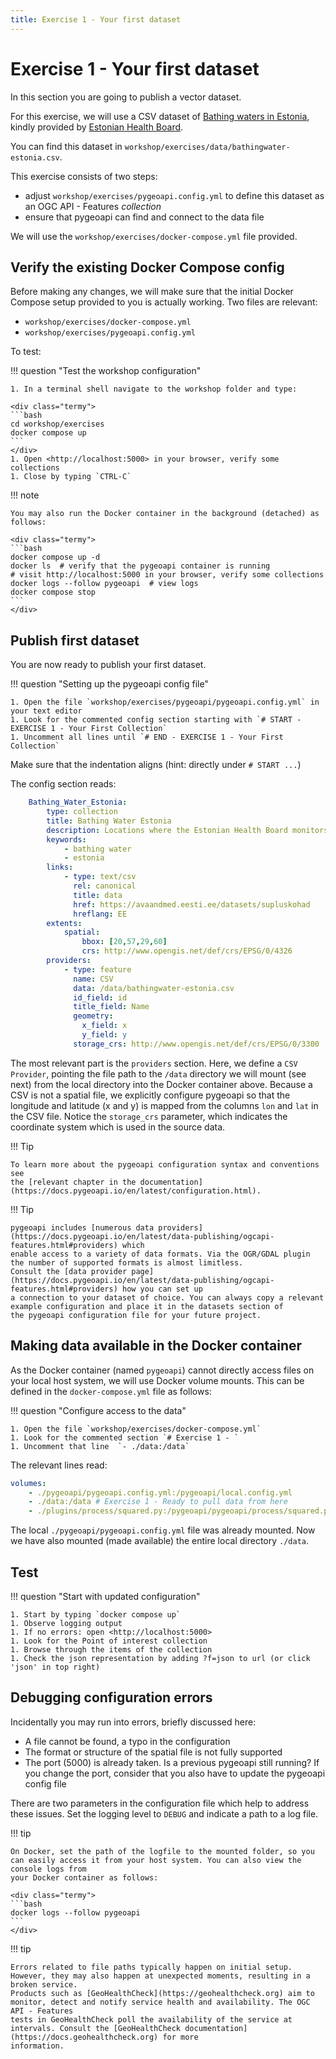 ```yaml
---
title: Exercise 1 - Your first dataset
---
```


# Exercise 1 - Your first dataset

In this section you are going to publish a vector dataset.

For this exercise, we will use a CSV dataset of [Bathing waters in Estonia](https://github.com/geopython/diving-into-pygeoapi/tree/main/workshop/exercises/data/bathingwater-estonia.csv),
kindly provided by [Estonian Health Board](https://terviseamet.ee).

You can find this dataset in `workshop/exercises/data/bathingwater-estonia.csv`.

This exercise consists of two steps:

* adjust `workshop/exercises/pygeoapi.config.yml` to define this dataset as an OGC API - Features *collection*
* ensure that pygeoapi can find and connect to the data file

We will use the `workshop/exercises/docker-compose.yml` file provided.

## Verify the existing Docker Compose config

Before making any changes, we will make sure that the initial Docker Compose
setup provided to you is actually working. Two files are relevant:

* `workshop/exercises/docker-compose.yml`
* `workshop/exercises/pygeoapi.config.yml`

To test:

!!! question "Test the workshop configuration"

    1. In a terminal shell navigate to the workshop folder and type:

    <div class="termy">
    ```bash
    cd workshop/exercises
    docker compose up
    ```
    </div>
    1. Open <http://localhost:5000> in your browser, verify some collections
    1. Close by typing `CTRL-C`

!!! note

    You may also run the Docker container in the background (detached) as follows:

    <div class="termy">
    ```bash
    docker compose up -d
    docker ls  # verify that the pygeoapi container is running
    # visit http://localhost:5000 in your browser, verify some collections
    docker logs --follow pygeoapi  # view logs
    docker compose stop
    ```
    </div>

## Publish first dataset

You are now ready to publish your first dataset.

!!! question "Setting up the pygeoapi config file"

    1. Open the file `workshop/exercises/pygeoapi/pygeoapi.config.yml` in your text editor
    1. Look for the commented config section starting with `# START - EXERCISE 1 - Your First Collection`
    1. Uncomment all lines until `# END - EXERCISE 1 - Your First Collection`

Make sure that the indentation aligns (hint: directly under `# START ...`)

The config section reads:

``` {.yml linenums="185"}
    Bathing_Water_Estonia:
        type: collection
        title: Bathing Water Estonia
        description: Locations where the Estonian Health Board monitors the bathing water quality
        keywords:
            - bathing water
            - estonia
        links:
            - type: text/csv
              rel: canonical
              title: data
              href: https://avaandmed.eesti.ee/datasets/supluskohad
              hreflang: EE
        extents:
            spatial:
                bbox: [20,57,29,60]
                crs: http://www.opengis.net/def/crs/EPSG/0/4326
        providers:
            - type: feature
              name: CSV
              data: /data/bathingwater-estonia.csv
              id_field: id
              title_field: Name
              geometry:
                x_field: x
                y_field: y
              storage_crs: http://www.opengis.net/def/crs/EPSG/0/3300
```

The most relevant part is the `providers` section. Here, we define a `CSV Provider`,
pointing the file path to the `/data` directory we will mount (see next) from the local
directory into the Docker container above. Because a CSV is not a spatial file, we explicitly
configure pygeoapi so that the longitude and latitude (x and y) is mapped from the columns `lon`
and `lat` in the CSV file. Notice the `storage_crs` parameter, which indicates the coordinate system which is used in the source data.

!!! Tip

    To learn more about the pygeoapi configuration syntax and conventions see
    the [relevant chapter in the documentation](https://docs.pygeoapi.io/en/latest/configuration.html).

!!! Tip

    pygeoapi includes [numerous data providers](https://docs.pygeoapi.io/en/latest/data-publishing/ogcapi-features.html#providers) which
    enable access to a variety of data formats. Via the OGR/GDAL plugin the number of supported formats is almost limitless.
    Consult the [data provider page](https://docs.pygeoapi.io/en/latest/data-publishing/ogcapi-features.html#providers) how you can set up
    a connection to your dataset of choice. You can always copy a relevant example configuration and place it in the datasets section of
    the pygeoapi configuration file for your future project.

## Making data available in the Docker container

As the Docker container (named `pygeoapi`) cannot directly access files on your
local host system, we will use Docker volume mounts. This can be defined 
in the `docker-compose.yml` file as follows:

!!! question "Configure access to the data"

    1. Open the file `workshop/exercises/docker-compose.yml`
    1. Look for the commented section `# Exercise 1 - `
    1. Uncomment that line  `- ./data:/data`

The relevant lines read:

``` {.yml linenums="43"}
volumes:
    - ./pygeoapi/pygeoapi.config.yml:/pygeoapi/local.config.yml
    - ./data:/data # Exercise 1 - Ready to pull data from here
    - ./plugins/process/squared.py:/pygeoapi/pygeoapi/process/squared.py  # Exercise 8
```

The local `./pygeoapi/pygeoapi.config.yml` file was already mounted. Now
we have also mounted (made available) the entire local directory `./data`.

## Test

!!! question "Start with updated configuration"

    1. Start by typing `docker compose up` 
    1. Observe logging output
    1. If no errors: open <http://localhost:5000>
    1. Look for the Point of interest collection
    1. Browse through the items of the collection
    1. Check the json representation by adding ?f=json to url (or click 'json' in top right)

## Debugging configuration errors

Incidentally you may run into errors, briefly discussed here:

* A file cannot be found, a typo in the configuration
* The format or structure of the spatial file is not fully supported
* The port (5000) is already taken. Is a previous pygeoapi still running? If you change the port, consider that you also have to update the pygeoapi config file

There are two parameters in the configuration file which help to address these issues. 
Set the logging level to `DEBUG` and indicate a path to a log file. 

!!! tip

    On Docker, set the path of the logfile to the mounted folder, so you can easily access it from your host system. You can also view the console logs from
    your Docker container as follows:

    <div class="termy">
    ```bash
    docker logs --follow pygeoapi
    ```
    </div>

!!! tip

    Errors related to file paths typically happen on initial setup. However, they may also happen at unexpected moments, resulting in a broken service.
    Products such as [GeoHealthCheck](https://geohealthcheck.org) aim to monitor, detect and notify service health and availability. The OGC API - Features
    tests in GeoHealthCheck poll the availability of the service at intervals. Consult the [GeoHealthCheck documentation](https://docs.geohealthcheck.org) for more
    information. 
